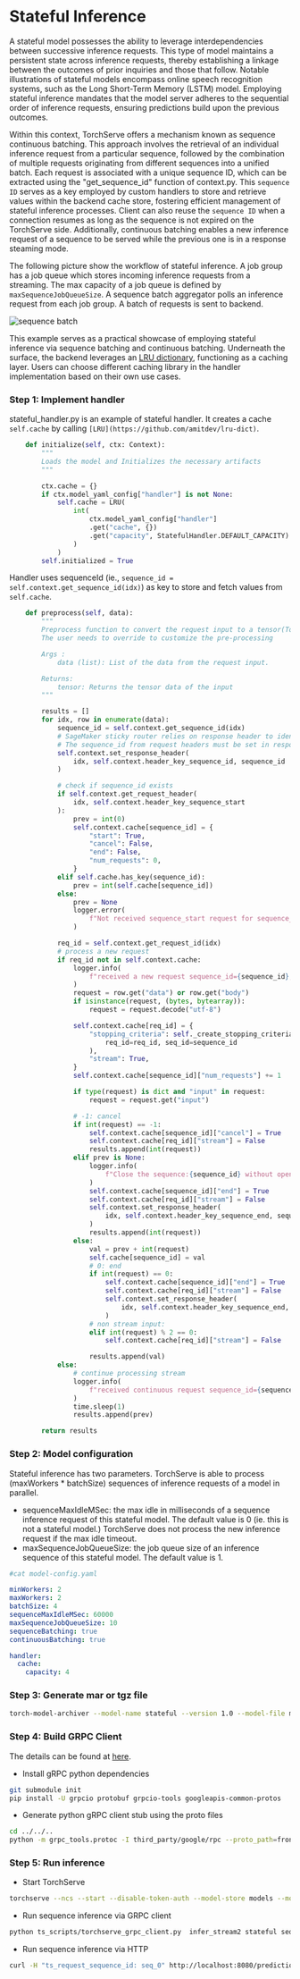 # Stateful Inference

A stateful model possesses the ability to leverage interdependencies between successive inference requests. This type of model maintains a persistent state across inference requests, thereby establishing a linkage between the outcomes of prior inquiries and those that follow. Notable illustrations of stateful models encompass online speech recognition systems, such as the Long Short-Term Memory (LSTM) model. Employing stateful inference mandates that the model server adheres to the sequential order of inference requests, ensuring predictions build upon the previous outcomes.

Within this context, TorchServe offers a mechanism known as sequence continuous batching. This approach involves the retrieval of an individual inference request from a particular sequence, followed by the combination of multiple requests originating from different sequences into a unified batch. Each request is associated with a unique sequence ID, which can be extracted using the "get_sequence_id" function of context.py. This `sequence ID` serves as a key employed by custom handlers to store and retrieve values within the backend cache store, fostering efficient management of stateful inference processes. Client can also reuse the `sequence ID` when a connection resumes as long as the sequence is not expired on the TorchServe side. Additionally, continuous batching enables a new inference request of a sequence to be served while the previous one is in a response steaming mode.

The following picture show the workflow of stateful inference. A job group has a job queue which stores incoming inference requests from a streaming. The max capacity of a job queue is defined by `maxSequenceJobQueueSize`. A sequence batch aggregator polls an inference request from each job group. A batch of requests is sent to backend.

![sequence batch](../../../docs/images/stateful_batch.jpg)

This example serves as a practical showcase of employing stateful inference via sequence batching and continuous batching. Underneath the surface, the backend leverages an [LRU dictionary](https://github.com/amitdev/lru-dict), functioning as a caching layer. Users can choose different caching library in the handler implementation based on their own use cases.

### Step 1: Implement handler

stateful_handler.py is an example of stateful handler. It creates a cache `self.cache` by calling `[LRU](https://github.com/amitdev/lru-dict)`.

```python
    def initialize(self, ctx: Context):
        """
        Loads the model and Initializes the necessary artifacts
        """

        ctx.cache = {}
        if ctx.model_yaml_config["handler"] is not None:
            self.cache = LRU(
                int(
                    ctx.model_yaml_config["handler"]
                    .get("cache", {})
                    .get("capacity", StatefulHandler.DEFAULT_CAPACITY)
                )
            )
        self.initialized = True
```

Handler uses sequenceId (ie., `sequence_id = self.context.get_sequence_id(idx)`) as key to store and fetch values from `self.cache`.

```python
    def preprocess(self, data):
        """
        Preprocess function to convert the request input to a tensor(Torchserve supported format).
        The user needs to override to customize the pre-processing

        Args :
            data (list): List of the data from the request input.

        Returns:
            tensor: Returns the tensor data of the input
        """

        results = []
        for idx, row in enumerate(data):
            sequence_id = self.context.get_sequence_id(idx)
            # SageMaker sticky router relies on response header to identify the sessions
            # The sequence_id from request headers must be set in response headers
            self.context.set_response_header(
                idx, self.context.header_key_sequence_id, sequence_id
            )

            # check if sequence_id exists
            if self.context.get_request_header(
                idx, self.context.header_key_sequence_start
            ):
                prev = int(0)
                self.context.cache[sequence_id] = {
                    "start": True,
                    "cancel": False,
                    "end": False,
                    "num_requests": 0,
                }
            elif self.cache.has_key(sequence_id):
                prev = int(self.cache[sequence_id])
            else:
                prev = None
                logger.error(
                    f"Not received sequence_start request for sequence_id:{sequence_id} before"
                )

            req_id = self.context.get_request_id(idx)
            # process a new request
            if req_id not in self.context.cache:
                logger.info(
                    f"received a new request sequence_id={sequence_id}, request_id={req_id}"
                )
                request = row.get("data") or row.get("body")
                if isinstance(request, (bytes, bytearray)):
                    request = request.decode("utf-8")

                self.context.cache[req_id] = {
                    "stopping_criteria": self._create_stopping_criteria(
                        req_id=req_id, seq_id=sequence_id
                    ),
                    "stream": True,
                }
                self.context.cache[sequence_id]["num_requests"] += 1

                if type(request) is dict and "input" in request:
                    request = request.get("input")

                # -1: cancel
                if int(request) == -1:
                    self.context.cache[sequence_id]["cancel"] = True
                    self.context.cache[req_id]["stream"] = False
                    results.append(int(request))
                elif prev is None:
                    logger.info(
                        f"Close the sequence:{sequence_id} without open session request"
                    )
                    self.context.cache[sequence_id]["end"] = True
                    self.context.cache[req_id]["stream"] = False
                    self.context.set_response_header(
                        idx, self.context.header_key_sequence_end, sequence_id
                    )
                    results.append(int(request))
                else:
                    val = prev + int(request)
                    self.cache[sequence_id] = val
                    # 0: end
                    if int(request) == 0:
                        self.context.cache[sequence_id]["end"] = True
                        self.context.cache[req_id]["stream"] = False
                        self.context.set_response_header(
                            idx, self.context.header_key_sequence_end, sequence_id
                        )
                    # non stream input:
                    elif int(request) % 2 == 0:
                        self.context.cache[req_id]["stream"] = False

                    results.append(val)
            else:
                # continue processing stream
                logger.info(
                    f"received continuous request sequence_id={sequence_id}, request_id={req_id}"
                )
                time.sleep(1)
                results.append(prev)

        return results
```

### Step 2: Model configuration

Stateful inference has two parameters. TorchServe is able to process (maxWorkers * batchSize) sequences of inference requests of a model in parallel.
* sequenceMaxIdleMSec: the max idle in milliseconds of a sequence inference request of this stateful model. The default value is 0 (ie. this is not a stateful model.) TorchServe does not process the new inference request if the max idle timeout.
* maxSequenceJobQueueSize: the job queue size of an inference sequence of this stateful model. The default value is 1.


```yaml
#cat model-config.yaml

minWorkers: 2
maxWorkers: 2
batchSize: 4
sequenceMaxIdleMSec: 60000
maxSequenceJobQueueSize: 10
sequenceBatching: true
continuousBatching: true

handler:
  cache:
    capacity: 4
```

### Step 3: Generate mar or tgz file

```bash
torch-model-archiver --model-name stateful --version 1.0 --model-file model.py --serialized-file model_cnn.pt --handler stateful_handler.py -r ../requirements.txt --config-file model-config.yaml
```

### Step 4: Build GRPC Client
The details can be found at [here](https://github.com/pytorch/serve/blob/master/docs/grpc_api.md).
* Install gRPC python dependencies
```bash
git submodule init
pip install -U grpcio protobuf grpcio-tools googleapis-common-protos
```

* Generate python gRPC client stub using the proto files
```bash
cd ../../..
python -m grpc_tools.protoc -I third_party/google/rpc --proto_path=frontend/server/src/main/resources/proto/ --python_out=ts_scripts --grpc_python_out=ts_scripts frontend/server/src/main/resources/proto/inference.proto frontend/server/src/main/resources/proto/management.proto
```

### Step 5: Run inference
* Start TorchServe

```bash
torchserve --ncs --start --disable-token-auth --model-store models --model stateful.mar --ts-config examples/stateful/config.properties
```

* Run sequence inference via GRPC client
```bash
python ts_scripts/torchserve_grpc_client.py  infer_stream2 stateful seq_0 examples/stateful/sample/sample1.txt,examples/stateful/sample/sample2.txt,examples/stateful/sample/sample3.txt
```

* Run sequence inference via HTTP
```bash
curl -H "ts_request_sequence_id: seq_0" http://localhost:8080/predictions/stateful -T examples/stateful/sample/sample1.txt
```
